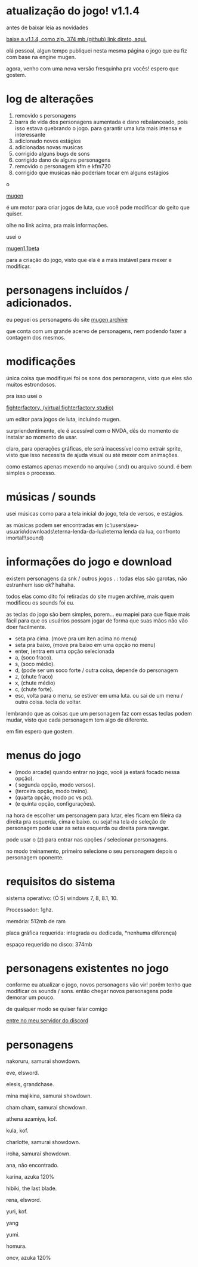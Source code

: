 ﻿# atualização do jogo! v1.1.4


antes de baixar leia as novidades

[baixe a v1.1.4, como zip. 374 mb (github) link direto, aqui.](https://github.com/azurejoga/azurejogos/releases/download/v.b.b.b/eterna-lenda-da-lua-confronto-imortal-v1-1-4.zip)

olá pessoal, algun tempo publiquei nesta mesma página o jogo que eu fiz com base na engine mugen.

agora, venho com uma nova versão fresquinha pra vocês! espero que gostem.

# log de alterações


1.  removido s personagens
2.  barra de vida dos personagens aumentada e dano rebalanceado, pois isso estava quebrando o jogo. para garantir uma luta mais intensa e interessante
3.  adicionado novos estágios
4.  adicionadas novas musicas
5.  corrigido alguns bugs de sons
6.  corrigido dano de alguns personagens
7.  removido o personagem kfm e kfm720
8.  corrigido que musicas não poderiam tocar em alguns estágios

o

[mugen](https://en.wikipedia.org/wiki/Mugen_(game_engine))

é um motor para criar jogos de luta, que você pode modificar do geito que quiser.

olhe no link acima, pra mais informações.

usei o

[mugen1.1beta](https://mugen.br.uptodown.com/windows)

para a criação do jogo, visto que ela é a mais instável para mexer e modificar.

# personagens incluídos / adicionados.


eu peguei os personagens do site [mugen archive](https://mugenarchive.com/)

que conta com um grande acervo de personagens, nem podendo fazer a contagem dos mesmos.

# modificações


única coisa que modifiquei foi os sons dos personagens, visto que eles são muitos estrondosos.

pra isso usei o

[fighterfactory, (virtual fighterfactory studio)](http://fighterfactory.virtualltek.com/download)

um editor para jogos de luta, incluindo mugen.

surpriendentimente, ele é acessível com o NVDA, dês do momento de instalar ao momento de usar.

claro, para operações gráficas, ele será inacessível como extrair sprite, visto que isso necessita de ajuda visual ou até mexer com animações.

como estamos apenas mexendo no arquivo (.snd) ou arquivo sound. é bem simples o processo.

# músicas / sounds


usei músicas como para a tela inicial do jogo, tela de versos, e estágios.

as músicas podem ser encontradas em (c:\\users\\seu-usuario\\downloads\\eterna-lenda-da-lua\\eterna lenda da lua, confronto imortal!\\sound)

# informações do jogo e download


existem personagens da snk / outros jogos . : todas elas são garotas, não estranhem isso ok? hahaha.

todos elas como dito foi retiradas do site mugen archive, mais quem modificou os sounds foi eu.

as teclas do jogo são bem simples, porem... eu mapiei para que fique mais fácil para que os usuários possam jogar de forma que suas mãos não vão doer facilmente.

*   seta pra cima. (move pra um iten acima no menu)
*   seta pra baixo, (move pra baixo em uma opção no menu)
*   enter, (entra em uma opção selecionada
*   a, (soco fraco).
*   s, (soco médio).
*   d, (pode ser um soco forte / outra coisa, depende do personagem
*   z, (chute fraco)
*   x, (chute médio)
*   c, (chute forte).
*   esc, volta para o menu, se estiver em uma luta. ou sai de um menu / outra coisa. tecla de voltar.

lembrando que as coisas que um personagem faz com essas teclas podem mudar, visto que cada personagem tem algo de diferente.

em fim espero que gostem.

# menus do jogo


*   (modo arcade) quando entrar no jogo, você ja estará focado nessa opção).
*  ( segunda opção, modo versos).
*   (terceira opção, modo treino).
*   (quarta opção, modo pc vs pc).
*   (e quinta opção, configurações).

na hora de escolher um personagem para lutar, eles ficam em fileira da direita pra esquerda, cima e baixo. ou seja! na tela de seleção de personagem pode usar as setas esquerda ou direita para navegar.

pode usar o (z) para entrar nas opções / selecionar personagens.

no modo treinamento, primeiro selecione o seu personagem depois o personagem oponente.

# requisitos do sistema


sistema operativo: (Ó S) windows 7, 8, 8.1, 10.

Processador: 1ghz.

memória: 512mb de ram

placa gráfica requerida: integrada ou dedicada, \*nenhuma diferença)

espaço requerido no disco: 374mb

# personagens existentes no jogo


conforme eu atualizar o jogo, novos personagens vão vir! porêm tenho que modificar os sounds / sons. então chegar novos personagens pode demorar um pouco.

de qualquer modo se quiser falar comigo

[entre no meu servidor do discord](https://discord.gg/U6NxXfMFTx)

# personagens


nakoruru, samurai showdown.

eve, elsword.

elesis, grandchase.

mina majikina, samurai showdown.

cham cham, samurai showdown.

athena azamiya, kof.

kula, kof.

charlotte, samurai showdown.

iroha, samurai showdown.

ana, não encontrado.

karina, azuka 120%

hibiki, the last blade.

rena, elsword.

yuri, kof.

yang

yumi.

homura.

oncv, azuka 120%